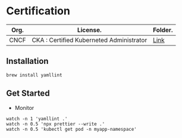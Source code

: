 # Certification

| Org. | License.                                 | Folder.                                                     |
| ---- | ---------------------------------------- | ----------------------------------------------------------- |
| CNCF | CKA : Certified Kuberneted Administrator | [Link](./cncf-certified-kubernetes-administrator/README.md) |

## Installation

```shell
brew install yamllint
```

## Get Started

- Monitor

```shell
watch -n 1 'yamllint .'
watch -n 0.5 'npx prettier --write .'
watch -n 0.5 'kubectl get pod -n myapp-namespace'
```
